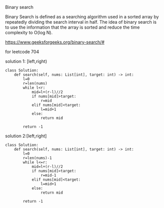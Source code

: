 Binary search

Binary Search is defined as a searching algorithm used in a sorted array by repeatedly dividing the search interval in half. The idea of binary search is to use the information that the array is sorted and reduce the time complexity to O(log N). 

https://www.geeksforgeeks.org/binary-search/#

for leetcode 704

solution 1: [left,right)
```
class Solution:
    def search(self, nums: List[int], target: int) -> int:
        l=0
        r=len(nums)
        while l<r:
            mid=l+(r-l)//2
            if nums[mid]>target:
                r=mid
            elif nums[mid]<target:
                l=mid+1
            else:
                return mid
          
        return -1
```

solution 2:[left,right]
```
class Solution:
    def search(self, nums: List[int], target: int) -> int:
        l=0
        r=len(nums)-1
        while l<=r:
            mid=l+(r-l)//2
            if nums[mid]>target:
                r=mid-1
            elif nums[mid]<target:
                l=mid+1
            else:
                return mid
          
        return -1
```
